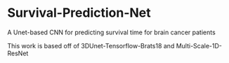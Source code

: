 # Survival-Prediction-Net
A Unet-based CNN for predicting survival time for brain cancer patients

This work is based off of 3DUnet-Tensorflow-Brats18 and Multi-Scale-1D-ResNet
